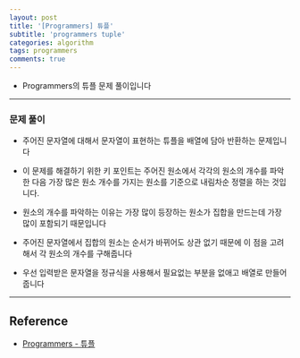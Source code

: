 ```yaml
---
layout: post
title: '[Programmers] 튜플'
subtitle: 'programmers tuple'
categories: algorithm
tags: programmers
comments: true
---
```


- Programmers의 튜플 문제 풀이입니다

---

### 문제 풀이

- 주어진 문자열에 대해서 문자열이 표현하는 튜플을 배열에 담아 반환하는 문제입니다

- 이 문제를 해결하기 위한 키 포인트는 주어진 원소에서 각각의 원소의 개수를 파악한 다음 가장 많은 원소 개수를 가지는 원소를 기준으로 내림차순 정렬을 하는 것입니다.

- 원소의 개수를 파악하는 이유는 가장 많이 등장하는 원소가 집합을 만드는데 가장 많이 포함되기 때문입니다

- 주어진 문자열에서 집합의 원소는 순서가 바뀌어도 상관 없기 때문에 이 점을 고려해서 각 원소의 개수를 구해줍니다

- 우선 입력받은 문자열을 정규식을 사용해서 필요없는 부분을 없애고 배열로 만들어줍니다

---

## Reference

- [Programmers - 튜플](https://programmers.co.kr/learn/courses/30/lessons/64065)
